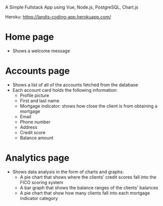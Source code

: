 A Simple Fullstack App using Vue, Node.js, PostgreSQL, Chart.js

Heroku: https://landis-coding-app.herokuapp.com/

# Home page
- Shows a welcome message

# Accounts page
- Shows a list of all of the accounts fetched from the database
- Each account card holds the following information:
    - Profile picture
    - First and last name
    - Mortgage indicator: shows how close the client is from obtaining a mortgage
    - Email
    - Phone number
    - Address
    - Credit score
    - Balance amount

# Analytics page
- Shows data analysis in the form of charts and graphs:
    - A pie chart that shows where the clients' credit scores fall into the FICO scoring system
    - A bar graph that shows the balance ranges of the clients' balances
    - A pie chart that show how many clients fall into each mortgage indicator category
